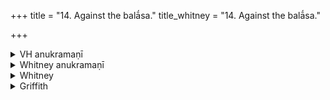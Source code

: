 +++
title = "14. Against the balā́sa."
title_whitney = "14. Against the balā́sa."

+++

<details><summary>VH anukramaṇī</summary>

बलासनाशनम्।  
१-३ बभ्रुपिङ्गलः। बलासः। अनुष्टुप्।
</details>

<details><summary>Whitney anukramaṇī</summary>

[Babhrupin̄gala (?).—balāsadevatyatn. ānuṣṭubham.]
</details>



<details><summary>Whitney</summary>

### Comment
Occurs also in Pāipp. xix. Used by Kāuś. (29. 30) in a remedial rite against catarrh (śleṣman), with variously administering prepared water to the patient.


### Translations
Translated: Florenz, 265 or 17; Griffith, i. 252; Bloomfield, 8, 463; vs. 1 also by Grohmann, Ind. Stud. ix. 397, with an excursus on the balā́sa.
</details>

<details><summary>Griffith</summary>

A charm against consumption
</details>

